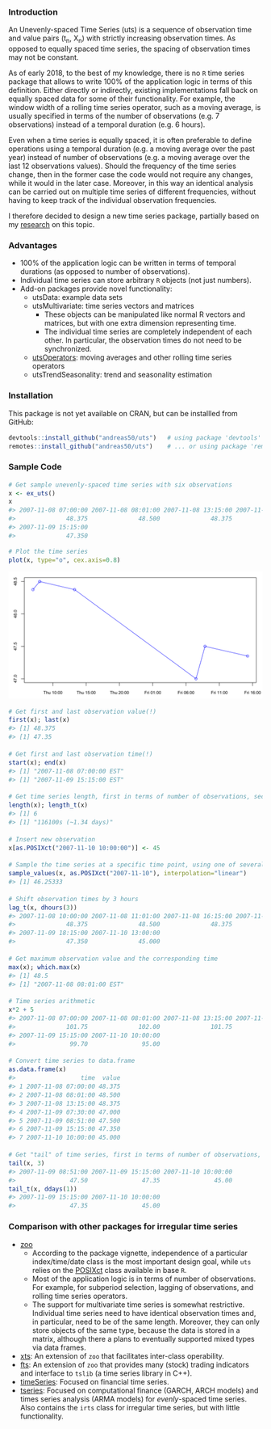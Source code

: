 
<!-- README.md is generated from README.Rmd. Please edit that file -->
### Introduction

An Unevenly-spaced Time Series (uts) is a sequence of observation time and value pairs (t<sub>n</sub>, X<sub>n</sub>) with strictly increasing observation times. As opposed to equally spaced time series, the spacing of observation times may not be constant.

As of early 2018, to the best of my knowledge, there is no `R` time series package that allows to write 100% of the application logic in terms of this definition. Either directly or indirectly, existing implementations fall back on equally spaced data for some of their functionality. For example, the window width of a rolling time series operator, such as a moving average, is usually specified in terms of the number of observations (e.g. 7 observations) instead of a temporal duration (e.g. 6 hours).

Even when a time series is equally spaced, it is often preferable to define operations using a temporal duration (e.g. a moving average over the past year) instead of number of observations (e.g. a moving average over the last 12 observations values). Should the frequency of the time series change, then in the former case the code would not require any changes, while it would in the later case. Moreover, in this way an identical analysis can be carried out on multiple time series of different frequencies, without having to keep track of the individual observation frequencies.

I therefore decided to design a new time series package, partially based on my [research](http://www.eckner.com/research.html) on this topic.

### Advantages

-   100% of the application logic can be written in terms of temporal durations (as opposed to number of observations).
-   Individual time series can store arbitrary `R` objects (not just numbers).
-   Add-on packages provide novel functionality:
    -   utsData: example data sets
    -   utsMultivariate: time series vectors and matrices
        -   These objects can be manipulated like normal R vectors and matrices, but with one extra dimension representing time.
        -   The individual time series are completely independent of each other. In particular, the observation times do not need to be synchronized.
    -   [utsOperators](https://github.com/andreas50/utsOperators): moving averages and other rolling time series operators
    -   utsTrendSeasonality: trend and seasonality estimation

### Installation

This package is not yet available on CRAN, but can be installled from GitHub:

``` r
devtools::install_github("andreas50/uts")   # using package 'devtools'
remotes::install_github("andreas50/uts")    # ... or using package 'remotes'
```

### Sample Code

``` r
# Get sample unevenly-spaced time series with six observations
x <- ex_uts()
x
#> 2007-11-08 07:00:00 2007-11-08 08:01:00 2007-11-08 13:15:00 2007-11-09 07:30:00 2007-11-09 08:51:00 
#>              48.375              48.500              48.375              47.000              47.500 
#> 2007-11-09 15:15:00 
#>              47.350
```

``` r
# Plot the time series
plot(x, type="o", cex.axis=0.8)
```

![](man/uts_plot-1.svg)

``` r
# Get first and last observation value(!)
first(x); last(x)
#> [1] 48.375
#> [1] 47.35

# Get first and last observation time(!)
start(x); end(x)
#> [1] "2007-11-08 07:00:00 EST"
#> [1] "2007-11-09 15:15:00 EST"

# Get time series length, first in terms of number of observations, second in terms of temporal length
length(x); length_t(x)
#> [1] 6
#> [1] "116100s (~1.34 days)"

# Insert new observation
x[as.POSIXct("2007-11-10 10:00:00")] <- 45

# Sample the time series at a specific time point, using one of several supported interpolation methods
sample_values(x, as.POSIXct("2007-11-10"), interpolation="linear")
#> [1] 46.25333

# Shift observation times by 3 hours
lag_t(x, dhours(3))
#> 2007-11-08 10:00:00 2007-11-08 11:01:00 2007-11-08 16:15:00 2007-11-09 10:30:00 2007-11-09 11:51:00 
#>              48.375              48.500              48.375              47.000              47.500 
#> 2007-11-09 18:15:00 2007-11-10 13:00:00 
#>              47.350              45.000

# Get maximum observation value and the corresponding time
max(x); which.max(x)
#> [1] 48.5
#> [1] "2007-11-08 08:01:00 EST"

# Time series arithmetic
x*2 + 5
#> 2007-11-08 07:00:00 2007-11-08 08:01:00 2007-11-08 13:15:00 2007-11-09 07:30:00 2007-11-09 08:51:00 
#>              101.75              102.00              101.75               99.00              100.00 
#> 2007-11-09 15:15:00 2007-11-10 10:00:00 
#>               99.70               95.00

# Convert time series to data.frame
as.data.frame(x)
#>                  time  value
#> 1 2007-11-08 07:00:00 48.375
#> 2 2007-11-08 08:01:00 48.500
#> 3 2007-11-08 13:15:00 48.375
#> 4 2007-11-09 07:30:00 47.000
#> 5 2007-11-09 08:51:00 47.500
#> 6 2007-11-09 15:15:00 47.350
#> 7 2007-11-10 10:00:00 45.000

# Get "tail" of time series, first in terms of number of observations, second in terms of temporal length
tail(x, 3)
#> 2007-11-09 08:51:00 2007-11-09 15:15:00 2007-11-10 10:00:00 
#>               47.50               47.35               45.00
tail_t(x, ddays(1))
#> 2007-11-09 15:15:00 2007-11-10 10:00:00 
#>               47.35               45.00
```

### Comparison with other packages for irregular time series

-   [zoo](http://cran.r-project.org/web/packages/zoo/index.html)
    -   According to the package vignette, independence of a particular index/time/date class is the most important design goal, while `uts` relies on the [POSIXct](https://stat.ethz.ch/R-manual/R-devel/library/base/html/DateTimeClasses.html) class available in base `R`.
    -   Most of the application logic is in terms of number of observations. For example, for subperiod selection, lagging of observations, and rolling time series operators.
    -   The support for multivariate time series is somewhat restrictive. Individual time series need to have identical observation times and, in particular, need to be of the same length. Moreover, they can only store objects of the same type, because the data is stored in a matrix, although there a plans to eventually supported mixed types via data frames.
-   [xts](http://cran.r-project.org/web/packages/xts/index.html): An extension of `zoo` that facilitates inter-class operability.
-   [fts](http://cran.r-project.org/web/packages/fts/index.html): An extension of `zoo` that provides many (stock) trading indicators and interface to `tslib` (a time series library in C++).
-   [timeSeries](http://cran.r-project.org/web/packages/timeSeries/index.html): Focused on financial time series.
-   [tseries](http://cran.r-project.org/web/packages/tseries/index.html): Focused on computational finance (GARCH, ARCH models) and times series analysis (ARMA models) for *evenly*-spaced time series. Also contains the `irts` class for irregular time series, but with little functionality.
